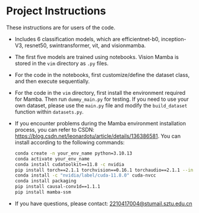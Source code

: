# Project Instructions

These instructions are for users of the code.

*   Includes 6 classification models, which are efficientnet-b0, inception-V3, resnet50, swintransformer, vit, and visionmamba.
*   The first five models are trained using notebooks. Vision Mamba is stored in the `vim` directory as `.py` files.
*   For the code in the notebooks, first customize/define the dataset class, and then execute sequentially.
*   For the code in the `vim` directory, first install the environment required for Mamba. Then run `dummy_main.py` for testing. If you need to use your own dataset, please use the `main.py` file and modify the `build_dataset` function within `datasets.py`.
*   If you encounter problems during the Mamba environment installation process, you can refer to CSDN: https://blog.csdn.net/leonardotu/article/details/136386581. You can install according to the following commands:

    ```bash
    conda create -n your_env_name python=3.10.13
    conda activate your_env_name
    conda install cudatoolkit==11.8 -c nvidia
    pip install torch==2.1.1 torchvision==0.16.1 torchaudio==2.1.1 --index-url https://download.pytorch.org/whl/cu118
    conda install -c "nvidia/label/cuda-11.8.0" cuda-nvcc
    conda install packaging
    pip install causal-conv1d==1.1.1
    pip install mamba-ssm
    ```

*   If you have questions, please contact: 2210417004@stumail.sztu.edu.cn
